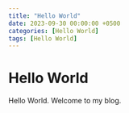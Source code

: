 ```yaml
---
title: "Hello World"
date: 2023-09-30 00:00:00 +0500
categories: [Hello World]
tags: [Hello World]
---
```


# Hello World

Hello World. Welcome to my blog.